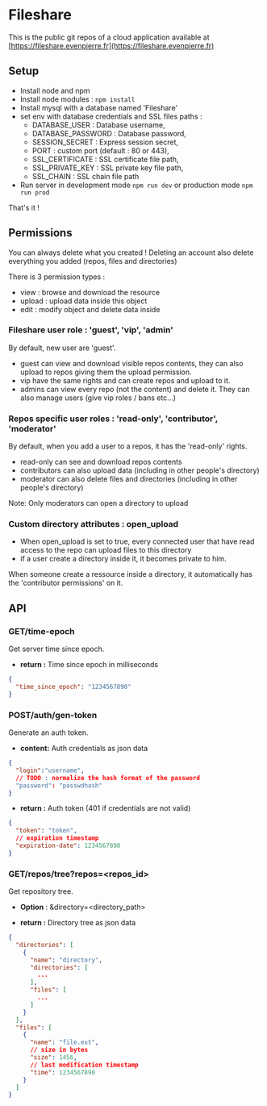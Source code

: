 # Fileshare

This is the public git repos of a cloud application available at [https://fileshare.evenpierre.fr](https://fileshare.evenpierre.fr)

## Setup

- Install node and npm
- Install node modules : `npm install`
- Install mysql with a database named 'Fileshare'
- set env with database credentials and SSL files paths :
  - DATABASE_USER : Database username,
  - DATABASE_PASSWORD : Database password,
  - SESSION_SECRET : Express session secret,
  - PORT : custom port (default : 80 or 443),
  - SSL_CERTIFICATE : SSL certificate file path,
  - SSL_PRIVATE_KEY : SSL private key file path,
  - SSL_CHAIN : SSL chain file path
- Run server in development mode `npm run dev` or production mode `npm run prod`

That's it !

## Permissions

You can always delete what you created !
Deleting an account also delete everything you added (repos, files and directories)

There is 3 permission types :

- view : browse and download the resource
- upload : upload data inside this object
- edit : modify object and delete data inside

### Fileshare user role : 'guest', 'vip', 'admin'

By default, new user are 'guest'.

- guest can view and download visible repos contents, they can also upload to repos giving them the upload permission.
- vip have the same rights and can create repos and upload to it.
- admins can view every repo (not the content) and delete it. They can also manage users (give vip roles / bans etc...)

### Repos specific user roles : 'read-only', 'contributor', 'moderator'

By default, when you add a user to a repos, it has the 'read-only' rights.

- read-only can see and download repos contents
- contributors can also upload data (including in other people's directory)
- moderator can also delete files and directories (including in other people's directory)

Note: Only moderators can open a directory to upload

### Custom directory attributes : open_upload

- When open_upload is set to true, every connected user that have read access to the repo can upload files to this directory
- if a user create a directory inside it, it becomes private to him.

When someone create a ressource inside a directory, it automatically has the 'contributor permissions' on it.

## API


### GET/time-epoch

Get server time since epoch.
- **return :** Time since epoch in milliseconds

```json
{
  "time_since_epoch": "1234567890"
}
```

### POST/auth/gen-token

Generate an auth token.
- **content:** Auth credentials as json data

```json
{
  "login":"username",
  // TODO : normalize the hash format of the password
  "password": "passwdhash"
}
```

- **return :** Auth token (401 if credentials are not valid)

```json
{
  "token": "token",
  // expiration timestamp 
  "expiration-date": 1234567890
}
```

### GET/repos/tree?repos=<repos_id>

Get repository tree. 
- **Option** : &directory=<directory_path>

- **return :** Directory tree as json data

```json
{
  "directories": [
    {
      "name": "directory",
      "directories": [
        ...
      ],
      "files": [
        ...
      ]
    }
  ],
  "files": [
    {
      "name": "file.ext",
      // size in bytes
      "size": 1456,
      // last modification timestamp
      "time": 1234567890
    }
  ]
}
```
